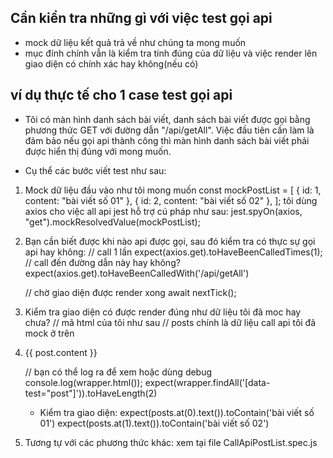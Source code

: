 ## Cần kiển tra những gì với việc test gọi api

- mock dữ liệu kết quả trả về như chúng ta mong muốn
- mục đính chính vẫn là kiểm tra tính đúng của dữ liệu và việc render lên giao diện có chính xác hay không(nếu có)

## ví dụ thực tế cho 1 case test gọi api

- Tôi có màn hình danh sách bài viết, danh sách bài viết được gọi bằng phương thức GET với đường dẫn "/api/getAll". Việc đầu tiên cần làm là đảm bảo nếu gọi api thành công thì màn hình danh sách bài viết phải được hiển thị đúng với mong muốn.

- Cụ thể các bước viết test như sau: 
1. Mock dữ liệu đầu vào như tôi mong muốn
  const mockPostList = [
    { id: 1, content: "bài viết số 01" },
    { id: 2, content: "bài viết số 02" },
  ];
 tôi dùng axios cho việc all api jest hỗ trợ cú pháp như sau:
 jest.spyOn(axios, "get").mockResolvedValue(mockPostList);

2. Bạn cần biết được khi nào api được gọi, sau đó kiểm tra có thực sự gọi api hay không:
    // call 1 lần
    expect(axios.get).toHaveBeenCalledTimes(1);
    // call đến đường dẫn này hay không?
    expect(axios.get).toHaveBeenCalledWith('/api/getAll')
    
    // chờ giao diện được render xong
    await nextTick();
3. Kiểm tra giao diện có được render đúng như dữ liệu tôi đã moc hay chưa?
     // mã html của tôi như sau
        // posts chính là dữ liệu call api tôi đã mock ở trên
       <li v-for="post in posts" :key="post.id" data-test="post">
        {{ post.content }}
      </li>
    // bạn có thể log ra để xem hoặc dùng debug
    console.log(wrapper.html());
    expect(wrapper.findAll('[data-test="post"]')).toHaveLength(2)
    
    - Kiểm tra giao diện:
        expect(posts.at(0).text()).toContain('bài viết số 01')
        expect(posts.at(1).text()).toContain('bài viết số 02')


4. Tương tự với các phương thức khác: xem tại file CallApiPostList.spec.js